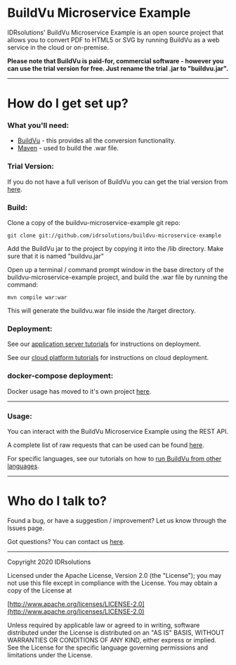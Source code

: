 # BuildVu Microservice Example #

IDRsolutions' BuildVu Microservice Example is an open source project that allows you to convert PDF to HTML5 or SVG by running BuildVu as a web service in the cloud or on-premise. 

**Please note that BuildVu is paid-for, commercial software - however you can use the trial version for free. Just rename the trial .jar to "buildvu.jar".**

-----

# How do I get set up? #

### What you'll need: ###

* [BuildVu](https://www.idrsolutions.com/buildvu/download/) - this provides all the conversion functionality.
* [Maven](https://maven.apache.org/download.cgi) - used to build the .war file.

### Trial Version: ###

If you do not have a full verison of BuildVu you can get the trial version from [here](https://www.idrsolutions.com/buildvu/trial-download/).

### Build: ###

Clone a copy of the buildvu-microservice-example git repo:

```
git clone git://github.com/idrsolutions/buildvu-microservice-example
```

Add the BuildVu jar to the project by copying it into the /lib directory. Make sure that it is named "buildvu.jar"

Open up a terminal / command prompt window in the base directory of the buildvu-microservice-example project, and build the .war file by running the command:
```
mvn compile war:war
```

This will generate the buildvu.war file inside the /target directory.

### Deployment: ###

See our [application server tutorials](https://docs.idrsolutions.com/buildvu/app-server-deployment/) for instructions on deployment.

See our [cloud platform tutorials](https://docs.idrsolutions.com/buildvu/docker-deployment/) for instructions on cloud deployment.

### docker-compose deployment: ###

Docker usage has moved to it's own project [here](https://github.com/idrsolutions/buildvu-docker).

-----

### Usage: ###

You can interact with the BuildVu Microservice Example using the REST API.

A complete list of raw requests that can be used can be found [here](/API.md).

For specific languages, see our tutorials on how to [run BuildVu from other languages](https://docs.idrsolutions.com/buildvu/languages/).

-----

# Who do I talk to? #

Found a bug, or have a suggestion / improvement? Let us know through the Issues page.

Got questions? You can contact us [here](https://idrsolutions.zendesk.com/hc/en-us/requests/new).

-----

Copyright 2020 IDRsolutions

Licensed under the Apache License, Version 2.0 (the "License");
you may not use this file except in compliance with the License.
You may obtain a copy of the License at

[http://www.apache.org/licenses/LICENSE-2.0](http://www.apache.org/licenses/LICENSE-2.0)

Unless required by applicable law or agreed to in writing, software
distributed under the License is distributed on an "AS IS" BASIS,
WITHOUT WARRANTIES OR CONDITIONS OF ANY KIND, either express or implied.
See the License for the specific language governing permissions and
limitations under the License.
